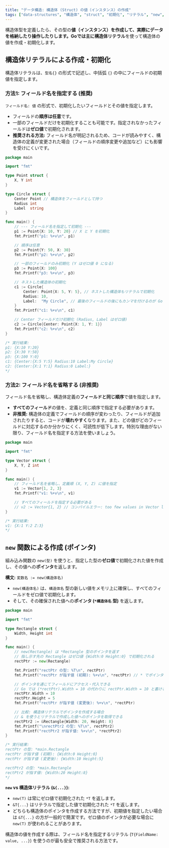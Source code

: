 ```yaml
---
title: "データ構造: 構造体 (Struct) の値（インスタンス）の作成"
tags: ["data-structures", "構造体", "struct", "初期化", "リテラル", "new", "ポインタ"]
---
```


構造体型を定義したら、その型の**値（インスタンス）**を作成して、実際にデータを格納したり操作したりします。Goでは主に**構造体リテラル**を使って構造体の値を作成・初期化します。

## 構造体リテラルによる作成・初期化

構造体リテラルは、`型名{}` の形式で記述し、中括弧 `{}` の中にフィールドの初期値を指定します。

### 方法1: フィールド名を指定する (推奨)

`フィールド名: 値` の形式で、初期化したいフィールドとその値を指定します。

*   フィールドの**順序は任意**です。
*   一部のフィールドだけを初期化することも可能です。指定されなかったフィールドは**ゼロ値**で初期化されます。
*   **推奨される方法:** フィールド名が明記されるため、コードが読みやすく、構造体の定義が変更された場合（フィールドの順序変更や追加など）にも影響を受けにくいです。

```go title="フィールド名指定による構造体リテラル"
package main

import "fmt"

type Point struct {
	X, Y int
}

type Circle struct {
	Center Point // 構造体をフィールドとして持つ
	Radius int
	Label  string
}

func main() {
	// --- フィールド名を指定して初期化 ---
	p1 := Point{X: 10, Y: 20} // X と Y を初期化
	fmt.Printf("p1: %+v\n", p1)

	// 順序は任意
	p2 := Point{Y: 50, X: 30}
	fmt.Printf("p2: %+v\n", p2)

	// 一部のフィールドのみ初期化 (Y はゼロ値 0 になる)
	p3 := Point{X: 100}
	fmt.Printf("p3: %+v\n", p3)

	// ネストした構造体の初期化
	c1 := Circle{
		Center: Point{X: 5, Y: 5}, // ネストした構造体もリテラルで初期化
		Radius: 10,
		Label:  "My Circle", // 最後のフィールドの後にもカンマを付けるのが Go のスタイル
	}
	fmt.Printf("c1: %+v\n", c1)

	// Center フィールドだけ初期化 (Radius, Label はゼロ値)
	c2 := Circle{Center: Point{X: 1, Y: 1}}
	fmt.Printf("c2: %+v\n", c2)
}

/* 実行結果:
p1: {X:10 Y:20}
p2: {X:30 Y:50}
p3: {X:100 Y:0}
c1: {Center:{X:5 Y:5} Radius:10 Label:My Circle}
c2: {Center:{X:1 Y:1} Radius:0 Label:}
*/
```

### 方法2: フィールド名を省略する (非推奨)

フィールド名を省略し、構造体定義の**フィールドと同じ順序**で値を指定します。

*   **すべてのフィールド**の値を、定義と同じ順序で指定する必要があります。
*   **非推奨:** 構造体の定義でフィールドの順序が変わったり、フィールドが追加されたりすると、コードが**壊れやすく**なります。また、どの値がどのフィールドに対応するのか分かりにくく、可読性が低下します。特別な理由がない限り、フィールド名を指定する方法を使いましょう。

```go title="フィールド名省略による構造体リテラル (非推奨)"
package main

import "fmt"

type Vector struct {
	X, Y, Z int
}

func main() {
	// フィールド名を省略し、定義順 (X, Y, Z) に値を指定
	v1 := Vector{1, 2, 3}
	fmt.Printf("v1: %+v\n", v1)

	// すべてのフィールドを指定する必要がある
	// v2 := Vector{1, 2} // コンパイルエラー: too few values in Vector literal
}

/* 実行結果:
v1: {X:1 Y:2 Z:3}
*/
```

## `new` 関数による作成 (ポインタ)

組み込み関数の `new(型)` を使うと、指定した型の**ゼロ値**で初期化された値を作成し、その値への**ポインタ**を返します。

**構文:** `変数名 := new(構造体名)`

*   `new(構造体名)` は、`構造体名` 型の新しい値をメモリ上に確保し、すべてのフィールドをゼロ値で初期化します。
*   そして、その確保された値への**ポインタ (`*構造体名` 型)** を返します。

```go title="new 関数による構造体ポインタの作成"
package main

import "fmt"

type Rectangle struct {
	Width, Height int
}

func main() {
	// new(Rectangle) は *Rectangle 型のポインタを返す
	// 指し示す先の Rectangle はゼロ値 {Width:0 Height:0} で初期化される
	rectPtr := new(Rectangle)

	fmt.Printf("rectPtr の型: %T\n", rectPtr)
	fmt.Printf("rectPtr が指す値 (初期): %+v\n", *rectPtr) // * でポインタが指す先の値を取得

	// ポインタを通じてフィールドにアクセス・代入できる
	// Go では (*rectPtr).Width = 10 の代わりに rectPtr.Width = 10 と書ける
	rectPtr.Width = 10
	rectPtr.Height = 5
	fmt.Printf("rectPtr が指す値 (変更後): %+v\n", *rectPtr)

	// 比較: 構造体リテラルでポインタを作成する場合
	// & を使うとリテラルで作成した値へのポインタを取得できる
	rectPtr2 := &Rectangle{Width: 20, Height: 8}
	fmt.Printf("\nrectPtr2 の型: %T\n", rectPtr2)
	fmt.Printf("rectPtr2 が指す値: %+v\n", *rectPtr2)
}

/* 実行結果:
rectPtr の型: *main.Rectangle
rectPtr が指す値 (初期): {Width:0 Height:0}
rectPtr が指す値 (変更後): {Width:10 Height:5}

rectPtr2 の型: *main.Rectangle
rectPtr2 が指す値: {Width:20 Height:8}
*/
```

**`new` vs 構造体リテラル (`&{...}`):**

*   `new(T)` は常にゼロ値で初期化された `*T` を返します。
*   `&T{...}` はリテラルで指定した値で初期化された `*T` を返します。
*   どちらも構造体のポインタを作成する方法ですが、初期値を指定したい場合は `&T{...}` の方が一般的で簡潔です。ゼロ値のポインタが必要な場合に `new(T)` が使われることがあります。

構造体の値を作成する際は、フィールド名を指定するリテラル (`T{FieldName: value, ...}`) を使うのが最も安全で推奨される方法です。